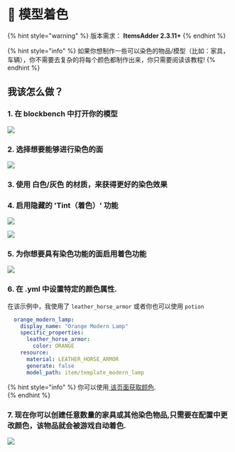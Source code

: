# 🎨 模型着色

{% hint style="warning" %}
版本需求：
**ItemsAdder 2.3.11+**
{% endhint %}

{% hint style="info" %}
如果你想制作一些可以染色的物品/模型（比如：家具，车辆），你不需要去复杂的将每个颜色都制作出来，你只需要阅读该教程!
{% endhint %}

## 我该怎么做？

### 1. 在 blockbench 中打开你的模型

![](<../../../.gitbook/assets/immagine (79).png>)

### 2. 选择想要能够进行染色的面

![](<../../../.gitbook/assets/immagine (80).png>)

### 3. 使用 白色/灰色 的材质，来获得更好的染色效果

### 4. 启用隐藏的 'Tint（着色）' 功能

![](<../../../.gitbook/assets/immagine (81).png>)

![](<../../../.gitbook/assets/immagine (83).png>)

### 5. 为你想要具有染色功能的面启用着色功能

![](<../../../.gitbook/assets/immagine (85).png>)

### 6. 在 .yml 中设置特定的颜色属性.

在该示例中，我使用了 `leather_horse_armor` 或者你也可以使用 `potion`

```yaml
  orange_modern_lamp:
    display_name: "Orange Modern Lamp"
    specific_properties:
      leather_horse_armor:
        color: ORANGE
    resource:
      material: LEATHER_HORSE_ARMOR
      generate: false
      model_path: item/template_modern_lamp
```

{% hint style="info" %}
你可以使用[ 该页面获取颜色](https://www.mathsisfun.com/hexadecimal-decimal-colors.html).\
{% endhint %}

### 7. 现在你可以创建任意数量的家具或其他染色物品,只需要在配置中更改颜色，该物品就会被游戏自动着色.

![](<../../../.gitbook/assets/immagine (86).png>)



